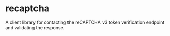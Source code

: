 # recaptcha

A client library for contacting the reCAPTCHA v3 token verification endpoint and
validating the response. 
